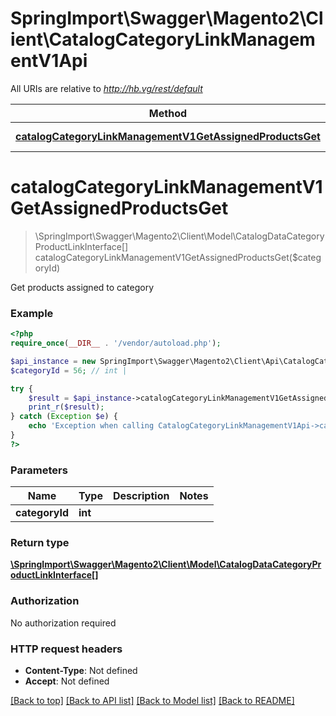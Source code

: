 # SpringImport\Swagger\Magento2\Client\CatalogCategoryLinkManagementV1Api

All URIs are relative to *http://hb.vg/rest/default*

Method | HTTP request | Description
------------- | ------------- | -------------
[**catalogCategoryLinkManagementV1GetAssignedProductsGet**](CatalogCategoryLinkManagementV1Api.md#catalogCategoryLinkManagementV1GetAssignedProductsGet) | **GET** /V1/categories/{categoryId}/products | 


# **catalogCategoryLinkManagementV1GetAssignedProductsGet**
> \SpringImport\Swagger\Magento2\Client\Model\CatalogDataCategoryProductLinkInterface[] catalogCategoryLinkManagementV1GetAssignedProductsGet($categoryId)



Get products assigned to category

### Example
```php
<?php
require_once(__DIR__ . '/vendor/autoload.php');

$api_instance = new SpringImport\Swagger\Magento2\Client\Api\CatalogCategoryLinkManagementV1Api();
$categoryId = 56; // int | 

try {
    $result = $api_instance->catalogCategoryLinkManagementV1GetAssignedProductsGet($categoryId);
    print_r($result);
} catch (Exception $e) {
    echo 'Exception when calling CatalogCategoryLinkManagementV1Api->catalogCategoryLinkManagementV1GetAssignedProductsGet: ', $e->getMessage(), PHP_EOL;
}
?>
```

### Parameters

Name | Type | Description  | Notes
------------- | ------------- | ------------- | -------------
 **categoryId** | **int**|  |

### Return type

[**\SpringImport\Swagger\Magento2\Client\Model\CatalogDataCategoryProductLinkInterface[]**](../Model/CatalogDataCategoryProductLinkInterface.md)

### Authorization

No authorization required

### HTTP request headers

 - **Content-Type**: Not defined
 - **Accept**: Not defined

[[Back to top]](#) [[Back to API list]](../../README.md#documentation-for-api-endpoints) [[Back to Model list]](../../README.md#documentation-for-models) [[Back to README]](../../README.md)

